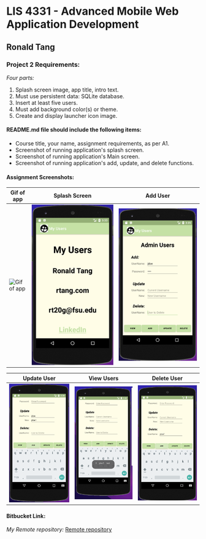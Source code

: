 # LIS 4331 - Advanced Mobile Web Application Development

## Ronald Tang

### Project 2 Requirements:

*Four parts:*

1. Splash screen image, app title, intro text.
2. Must use persistent data: SQLite database.
3. Insert at least five users.
4. Must add background color(s) or theme.
5. Create and display launcher icon image.

#### README.md file should include the following items:

* Course title, your name, assignment requirements, as per A1.
* Screenshot of running application's splash screen.
* Screenshot of running application's Main screen.
* Screenshot of running application's add, update, and delete functions.

#### Assignment Screenshots:

| Gif of app | Splash Screen | Add User | 
| ---------- | ---------- | ---------- |
| ![Gif of app](img/fasterapp.gif) |![Splash Screen Screenshot](img/splash_screen.png) | ![Add User Screenshot](img/add_user.png) | 

| Update User | View Users | Delete User |
| ---------- | ---------- | ---------- |
| ![Update User Screenshot](img/update.png) | ![View User Screenshot](img/new_view.png) | ![Delete User](img/delete.png) |

#### Bitbucket Link:

*My Remote repository:*
[Remote repository](https://bitbucket.org/ronaldtang1/lis4331/ "Remote repository")
